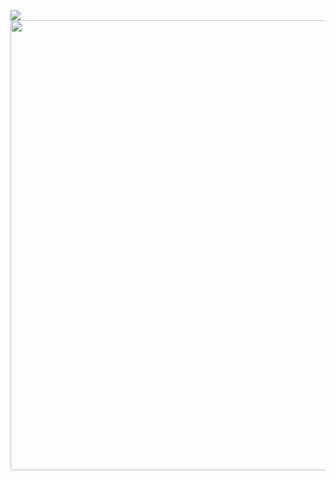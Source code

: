 <img src="https://i.ibb.co/GnXw9S9/Neues-Projekt-6.png">
<img src="https://i.ibb.co/Gx0SPZR/Neues-Projekt-6-5.png" size="1280px" width="720px">

